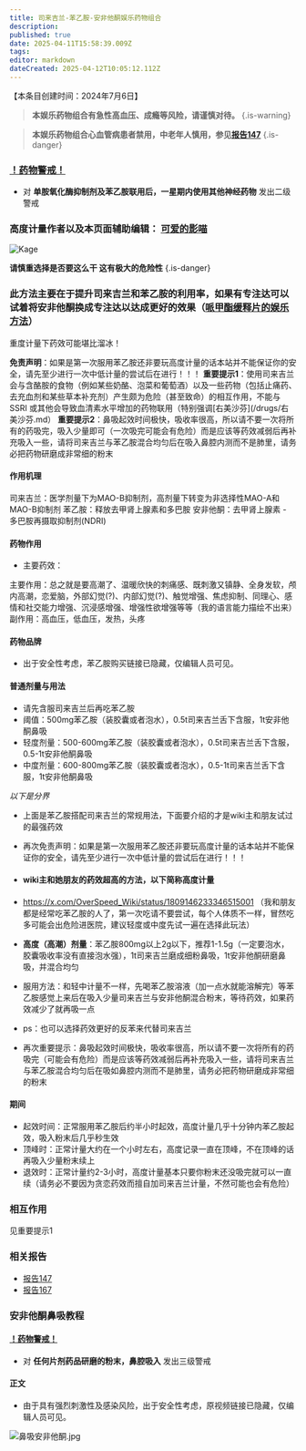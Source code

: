 ```yaml
---
title: 司来吉兰-苯乙胺-安非他酮娱乐药物组合
description: 
published: true
date: 2025-04-11T15:58:39.009Z
tags: 
editor: markdown
dateCreated: 2025-04-12T10:05:12.112Z
--- 
```


【本条目创建时间：2024年7月6日】
> **本娱乐药物组合有急性高血压、成瘾等风险，请谨慎对待。** 
{.is-warning}

> **本娱乐药物组合心血管病患者禁用，中老年人慎用，参见[报告147](/report/RP147)**
{.is-danger}
### [！药物警戒！](/drug/%E8%8D%AF%E7%89%A9%E8%AD%A6%E6%88%92/)
- 对 **单胺氧化酶抑制剂及苯乙胺联用后，一星期内使用其他神经药物** 发出二级警戒

### 高度计量作者以及本页面辅助编辑： [可爱的影喵](https://x.com/_NekoKage)
![Kage](/imgs/21bc7b4e019fa1bd02bb836a6b99c712.jpg)
<!-- 说真的这个文章有点危险了-->
**请慎重选择是否要这么干 这有极大的危险性**
{.is-danger}
### 此方法主要在于提升司来吉兰和苯乙胺的利用率，如果有专注达可以试着将安非他酮换成专注达以达成更好的效果（[哌甲酯缓释片的娱乐方法](/%E5%93%8C%E7%94%B2%E9%85%AF%E7%BC%93%E9%87%8A%E7%89%87%E7%9A%84%E5%A8%B1%E4%B9%90%E6%96%B9%E6%B3%95/)）
重度计量下药效可能堪比溜冰！

**免责声明**：如果是第一次服用苯乙胺还非要玩高度计量的话本站并不能保证你的安全，请先至少进行一次中低计量的尝试后在进行！！！
**重要提示1**：使用司来吉兰会与含酪胺的食物（例如某些奶酪、泡菜和葡萄酒）以及一些药物（包括止痛药、去充血剂和某些草本补充剂）产生颇为危险（甚至致命）的相互作用，不能与 SSRI 或其他会导致血清素水平增加的药物联用（特别强调[右美沙芬](/drugs/右美沙芬.md）
**重要提示2**：鼻吸起效时间极快，吸收率很高，所以请不要一次将所有的药吸完，吸入少量即可（一次吸完可能会有危险）而是应该等药效减弱后再补充吸入一些，请将司来吉兰与苯乙胺混合均匀后在吸入鼻腔内测而不是肺里，请务必把药物研磨成非常细的粉末

#### 作用机理
司来吉兰：医学剂量下为MAO-B抑制剂，高剂量下转变为非选择性MAO-A和MAO-B抑制剂
苯乙胺：释放去甲肾上腺素和多巴胺
安非他酮：去甲肾上腺素 - 多巴胺再摄取抑制剂(NDRI) 
#### 药物作用 
- 主要药效：

主要作用：总之就是要高潮了、温暖欣快的刺痛感、既刺激又镇静、全身发软，颅内高潮，恋爱脑，外部幻觉(?)、内部幻觉(?)、触觉增强、焦虑抑制、同理心、感情和社交能力增强、沉浸感增强、增强性欲增强等等（我的语言能力描绘不出来）
副作用：高血压，低血压，发热，头疼




#### 药物品牌
<!--
- 自己想办法去试剂网买吧
- https://x.com/SUKI_2023wasted?t=SXgxVUuPm248cwSgftHONw&s=09 (SUKI)
- https://x.com/Luonanzhu?t=1F_6htmp2i4fU2C1ysR6bA&s=09 (洛南烛）
- https://x.com/nonedrug?s=21 (乱七八糟药商) -->
- 出于安全性考虑，苯乙胺购买链接已隐藏，仅编辑人员可见。 
<!--
- [吉至生化](https://m.acmec-e.com) -->
#### 普通剂量与用法
- 请先含服司来吉兰后再吃苯乙胺
- 阈值：500mg苯乙胺（装胶囊或者泡水），0.5t司来吉兰舌下含服，1t安非他酮鼻吸
- 轻度剂量：500-600mg苯乙胺（装胶囊或者泡水），0.5t司来吉兰舌下含服，0.5-1t安非他酮鼻吸
- 中度剂量：600-800mg苯乙胺（装胶囊或者泡水），0.5-1t司来吉兰舌下含服，1t安非他酮鼻吸

*以下是分界*

- 上面是苯乙胺搭配司来吉兰的常规用法，下面要介绍的才是wiki主和朋友试过的最强药效
- 再次免责声明：如果是第一次服用苯乙胺还非要玩高度计量的话本站并不能保证你的安全，请先至少进行一次中低计量的尝试后在进行！！！

- #### wiki主和她朋友的药效超高的方法，以下简称高度计量
- https://x.com/OverSpeed_Wiki/status/1809146233346515001 （我和朋友都是经常吃苯乙胺的人了，第一次吃请不要尝试，每个人体质不一样，冒然吃多可能会出危险进医院，建议轻度或中度先试一遍在选择此玩法）
- **高度（高潮）剂量**：苯乙胺800mg以上2g以下，推荐1-1.5g（一定要泡水，胶囊吸收率没有直接泡水强），1t司来吉兰磨成细粉鼻吸，1t安非他酮研磨鼻吸，并混合均匀
- 服用方法：和轻中计量不一样，先喝苯乙胺溶液（加一点水就能溶解完）等苯乙胺感觉上来后在吸入少量司来吉兰与安非他酮混合粉末，等待药效，如果药效减少了就再吸一点
- ps：也可以选择药效更好的反苯来代替司来吉兰
- 再次重要提示：鼻吸起效时间极快，吸收率很高，所以请不要一次将所有的药吸完（可能会有危险）而是应该等药效减弱后再补充吸入一些，请将司来吉兰与苯乙胺混合均匀后在吸如鼻腔内测而不是肺里，请务必把药物研磨成非常细的粉末

#### 期间
- 起效时间：正常服用苯乙胺后约半小时起效，高度计量几乎十分钟内苯乙胺起效，吸入粉末后几乎秒生效
- 顶峰时：正常计量大约在一个小时左右，高度记录一直在顶峰，不在顶峰的话再吸入少量粉末续上
- 退效时：正常计量约2-3小时，高度计量基本只要你粉末还没吸完就可以一直续（请务必不要因为贪恋药效而擅自加司来吉兰计量，不然可能也会有危险）

### 相互作用
见重要提示1
### 相关报告
- [报告147](/report/RP147)
- [报告167](/report/RP167)
### 安非他酮鼻吸教程
#### [！药物警戒！](/药物警戒.md)
- 对 **任何片剂药品研磨的粉末，鼻腔吸入** 发出三级警戒
#### 正文
- 由于具有强烈刺激性及感染风险，出于安全性考虑，原视频链接已隐藏，仅编辑人员可见。
<!--
- 原视频大约是被Youtube误判为吸食管制毒品被删除了，实际上安非他酮在全世界都是非特殊管制的普通处方药而已。视频[存档在此](https://x.com/OverSpeed_Wiki/status/1811355981353460116)。
-->
![鼻吸安非他酮.jpg](/imgs/鼻吸安非他酮.jpg)
